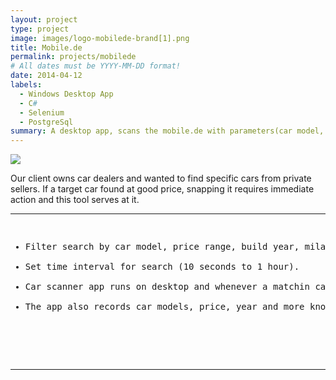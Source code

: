 ```yaml
---
layout: project
type: project
image: images/logo-mobilede-brand[1].png
title: Mobile.de
permalink: projects/mobilede
# All dates must be YYYY-MM-DD format!
date: 2014-04-12
labels:
  - Windows Desktop App
  - C#
  - Selenium
  - PostgreSql
summary: A desktop app, scans the mobile.de with parameters(car model, build year, distance location, etc.) at certain time intervals and alarms once a matching car found. 
---
```


<img class="ui image" src="{{ site.baseurl }}/images/logo-mobilede-brand[1].png">

Our client owns car dealers and wanted to find specific cars from private sellers. If a target car found at good price, snapping it requires immediate action and this tool serves at it.

<hr>

<pre>
<ul>
<li>Filter search by car model, price range, build year, milage, distance from buyer location and more. </li>
<li>Set time interval for search (10 seconds to 1 hour). </li>
<li>Car scanner app runs on desktop and whenever a matchin car found it alarms user. </li>
<li>The app also records car models, price, year and more knowledge to create statistical database </li>
</ul>


</pre>

<hr>


